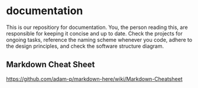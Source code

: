 # documentation

This is our repositiory for documentation. You, the person reading this, are responsible for keeping it concise and up to date.
Check the projects for ongoing tasks, reference the naming scheme whenever you code, adhere to the design principles, and check the software structure diagram.

## Markdown Cheat Sheet
https://github.com/adam-p/markdown-here/wiki/Markdown-Cheatsheet
